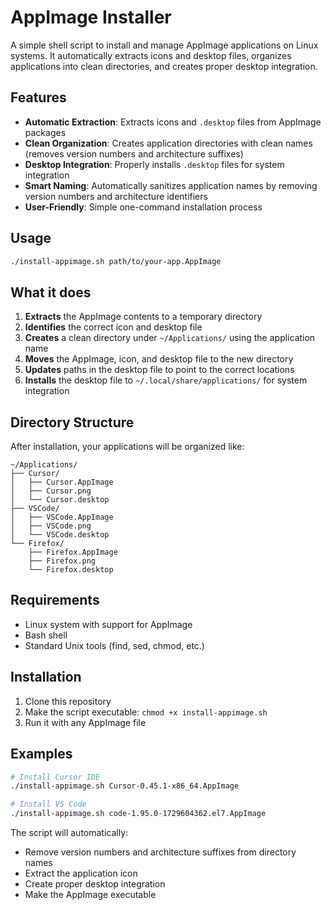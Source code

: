 # AppImage Installer

A simple shell script to install and manage AppImage applications on Linux systems. It automatically extracts icons and desktop files, organizes applications into clean directories, and creates proper desktop integration.

## Features

- **Automatic Extraction**: Extracts icons and `.desktop` files from AppImage packages
- **Clean Organization**: Creates application directories with clean names (removes version numbers and architecture suffixes)
- **Desktop Integration**: Properly installs `.desktop` files for system integration
- **Smart Naming**: Automatically sanitizes application names by removing version numbers and architecture identifiers
- **User-Friendly**: Simple one-command installation process

## Usage

```bash
./install-appimage.sh path/to/your-app.AppImage
```

## What it does

1. **Extracts** the AppImage contents to a temporary directory
2. **Identifies** the correct icon and desktop file
3. **Creates** a clean directory under `~/Applications/` using the application name
4. **Moves** the AppImage, icon, and desktop file to the new directory
5. **Updates** paths in the desktop file to point to the correct locations
6. **Installs** the desktop file to `~/.local/share/applications/` for system integration

## Directory Structure

After installation, your applications will be organized like:

```
~/Applications/
├── Cursor/
│   ├── Cursor.AppImage
│   ├── Cursor.png
│   └── Cursor.desktop
├── VSCode/
│   ├── VSCode.AppImage
│   ├── VSCode.png
│   └── VSCode.desktop
└── Firefox/
    ├── Firefox.AppImage
    ├── Firefox.png
    └── Firefox.desktop
```

## Requirements

- Linux system with support for AppImage
- Bash shell
- Standard Unix tools (find, sed, chmod, etc.)

## Installation

1. Clone this repository
2. Make the script executable: `chmod +x install-appimage.sh`
3. Run it with any AppImage file

## Examples

```bash
# Install Cursor IDE
./install-appimage.sh Cursor-0.45.1-x86_64.AppImage

# Install VS Code
./install-appimage.sh code-1.95.0-1729604362.el7.AppImage
```

The script will automatically:
- Remove version numbers and architecture suffixes from directory names
- Extract the application icon
- Create proper desktop integration
- Make the AppImage executable